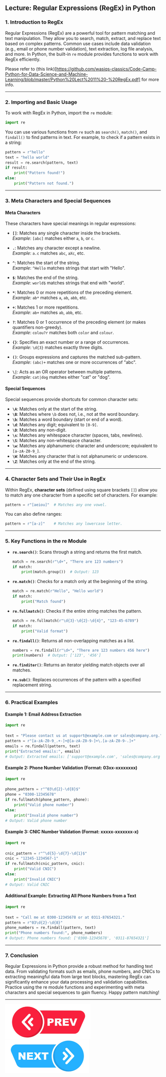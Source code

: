 

## Lecture: Regular Expressions (RegEx) in Python

### 1. Introduction to RegEx

Regular Expressions (RegEx) are a powerful tool for pattern matching and text manipulation. They allow you to search, match, extract, and replace text based on complex patterns. Common use cases include data validation (e.g., email or phone number validation), text extraction, log file analysis, and more. In Python, the built-in `re` module provides functions to work with RegEx efficiently.

Please refer to (this link)[https://github.com/wasiqs-classics/Code-Camp-Python-for-Data-Science-and-Machine-Learning/blob/master/Python%20Lect%2011%20-%20RegEx.pdf] for more info. 

---

### 2. Importing and Basic Usage

To work with RegEx in Python, import the `re` module:
  
```python
import re
```

You can use various functions from `re` such as `search()`, `match()`, and `findall()` to find patterns in text. For example, to check if a pattern exists in a string:

```python
pattern = r"hello"
text = "hello world"
result = re.search(pattern, text)
if result:
    print("Pattern found!")
else:
    print("Pattern not found.")
```

---

### 3. Meta Characters and Special Sequences

#### Meta Characters  
These characters have special meanings in regular expressions:

- **`[]`**: Matches any single character inside the brackets.  
  *Example*: `[abc]` matches either `a`, `b`, or `c`.

- **`.`**: Matches any character except a newline.  
  *Example*: `a.c` matches `abc`, `aXc`, etc.

- **`^`**: Matches the start of the string.  
  *Example*: `^Hello` matches strings that start with "Hello".

- **`$`**: Matches the end of the string.  
  *Example*: `world$` matches strings that end with "world".

- **`*`**: Matches 0 or more repetitions of the preceding element.  
  *Example*: `ab*` matches `a`, `ab`, `abb`, etc.

- **`+`**: Matches 1 or more repetitions.  
  *Example*: `ab+` matches `ab`, `abb`, etc.

- **`?`**: Matches 0 or 1 occurrence of the preceding element (or makes quantifiers non-greedy).  
  *Example*: `colou?r` matches both `color` and `colour`.

- **`{}`**: Specifies an exact number or a range of occurrences.  
  *Example*: `\d{3}` matches exactly three digits.

- **`()`**: Groups expressions and captures the matched sub-pattern.  
  *Example*: `(abc)+` matches one or more occurrences of "abc".

- **`\|`**: Acts as an OR operator between multiple patterns.  
  *Example*: `cat|dog` matches either "cat" or "dog".

#### Special Sequences  
Special sequences provide shortcuts for common character sets:

- **`\A`**: Matches only at the start of the string.
- **`\B`**: Matches where `\b` does not, i.e., not at the word boundary.
- **`\b`**: Matches a word boundary (start or end of a word).
- **`\d`**: Matches any digit; equivalent to `[0-9]`.
- **`\D`**: Matches any non-digit.
- **`\s`**: Matches any whitespace character (spaces, tabs, newlines).
- **`\S`**: Matches any non-whitespace character.
- **`\w`**: Matches any alphanumeric character and underscore; equivalent to `[a-zA-Z0-9_]`.
- **`\W`**: Matches any character that is not alphanumeric or underscore.
- **`\Z`**: Matches only at the end of the string.

---

### 4. Character Sets and Their Use in RegEx

Within RegEx, **character sets** (defined using square brackets `[]`) allow you to match any one character from a specific set of characters. For example:
  
```python
pattern = r"[aeiou]"  # Matches any one vowel.
```

You can also define ranges:
  
```python
pattern = r"[a-z]"    # Matches any lowercase letter.
```

---

### 5. Key Functions in the re Module

- **`re.search()`**: Scans through a string and returns the first match.
  
  ```python
  match = re.search(r"\d+", "There are 123 numbers")
  if match:
      print(match.group())  # Output: 123
  ```

- **`re.match()`**: Checks for a match only at the beginning of the string.
  
  ```python
  match = re.match(r"Hello", "Hello world")
  if match:
      print("Match found")
  ```

- **`re.fullmatch()`**: Checks if the entire string matches the pattern.
  
  ```python
  match = re.fullmatch(r"\d{3}-\d{2}-\d{4}", "123-45-6789")
  if match:
      print("Valid format")
  ```

- **`re.findall()`**: Returns all non-overlapping matches as a list.
  
  ```python
  numbers = re.findall(r"\d+", "There are 123 numbers 456 here")
  print(numbers)  # Output: ['123', '456']
  ```

- **`re.finditer()`**: Returns an iterator yielding match objects over all matches.
- **`re.sub()`**: Replaces occurrences of the pattern with a specified replacement string.

---

### 6. Practical Examples

#### Example 1: Email Address Extraction

```python
import re

text = "Please contact us at support@example.com or sales@company.org."
pattern = r"[a-zA-Z0-9_.+-]+@[a-zA-Z0-9-]+\.[a-zA-Z0-9-.]+"
emails = re.findall(pattern, text)
print("Extracted emails:", emails)
# Output: Extracted emails: ['support@example.com', 'sales@company.org']
```

#### Example 2: Phone Number Validation (Format: 03xx-xxxxxxxx)

```python
import re

phone_pattern = r"^03\d{2}-\d{8}$"
phone = "0300-12345678"
if re.fullmatch(phone_pattern, phone):
    print("Valid phone number")
else:
    print("Invalid phone number")
# Output: Valid phone number
```

#### Example 3: CNIC Number Validation (Format: xxxxx-xxxxxxx-x)

```python
import re

cnic_pattern = r"^\d{5}-\d{7}-\d{1}$"
cnic = "12345-1234567-1"
if re.fullmatch(cnic_pattern, cnic):
    print("Valid CNIC")
else:
    print("Invalid CNIC")
# Output: Valid CNIC
```

#### Additional Example: Extracting All Phone Numbers from a Text

```python
import re

text = "Call me at 0300-12345678 or at 0311-87654321."
pattern = r"03\d{2}-\d{8}"
phone_numbers = re.findall(pattern, text)
print("Phone numbers found:", phone_numbers)
# Output: Phone numbers found: ['0300-12345678', '0311-87654321']
```

---

### 7. Conclusion

Regular Expressions in Python provide a robust method for handling text data. From validating formats such as emails, phone numbers, and CNICs to extracting meaningful data from large text blocks, mastering RegEx can significantly enhance your data processing and validation capabilities. Practice using the re module functions and experimenting with meta characters and special sequences to gain fluency. Happy pattern matching!

---

[![Prev Lecture](../../Previous.png)](https://github.com/wasiqs-classics/Python-Lectures-Github/tree/master/Module%202%20-%20Intermediate%20Topics/012%20Some%20Important%20Packages)       [![Next Lecture](../../Next.png)](https://github.com/wasiqs-classics/Python-Lectures-Github/tree/master/Module%202%20-%20Intermediate%20Topics/014%20JSON)